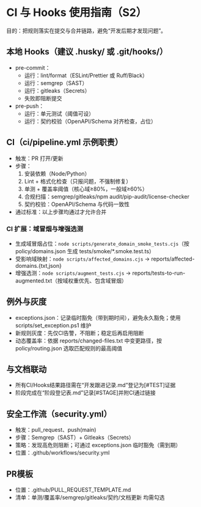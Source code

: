 # CI 与 Hooks 使用指南（S2）

目的：把规则落实在提交与合并链路，避免“开发后期才发现问题”。

## 本地 Hooks（建议 .husky/ 或 .git/hooks/）
- pre-commit：
  - 运行：lint/format（ESLint/Prettier 或 Ruff/Black）
  - 运行：semgrep（SAST）
  - 运行：gitleaks（Secrets）
  - 失败即阻断提交
- pre-push：
  - 运行：单元测试（阈值可设）
  - 运行：契约校验（OpenAPI/Schema 对齐检查，占位）

## CI（ci/pipeline.yml 示例职责）
- 触发：PR 打开/更新
- 步骤：
  1) 安装依赖（Node/Python）
  2) Lint + 格式化检查（只报问题，不强制修复）
  3) 单测 + 覆盖率阈值（核心域≥80%，一般域≥60%）
  4) 合规扫描：semgrep/gitleaks/npm audit/pip-audit/license-checker
  5) 契约校验：OpenAPI/Schema 与代码一致性
- 通过标准：以上步骤均通过才允许合并

### CI 扩展：域冒烟与增强选测
- 生成域冒烟占位：`node scripts/generate_domain_smoke_tests.cjs`（按 policy/domains.json 生成 tests/smoke/*.smoke.test.ts）
- 受影响域映射：`node scripts/affected_domains.cjs` → reports/affected-domains.{txt,json}
- 增强选测：`node scripts/augment_tests.cjs` → reports/tests-to-run-augmented.txt（按域权重优先、包含域冒烟）

## 例外与灰度
- exceptions.json：记录临时豁免（带到期时间），避免永久豁免；使用 scripts/set_exception.ps1 维护
- 新规则灰度：先仅CI告警，不阻断；稳定后再启用阻断
- 动态覆盖率：依据 reports/changed-files.txt 中变更路径，按 policy/routing.json 选取匹配规则的最高阈值

## 与文档联动
- 所有CI/Hooks结果路径需在“开发跟进记录.md”登记为[#TEST]证据
- 阶段完成在“阶段登记表.md”记录[#STAGE]并附CI通过链接

## 安全工作流（security.yml）
- 触发：pull_request、push(main)
- 步骤：Semgrep（SAST）+ Gitleaks（Secrets）
- 策略：发现高危则阻断；可通过 exceptions.json 临时豁免（需到期）
- 位置：.github/workflows/security.yml

## PR模板
- 位置：.github/PULL_REQUEST_TEMPLATE.md
- 清单：单测/覆盖率/semgrep/gitleaks/契约/文档更新 均需勾选